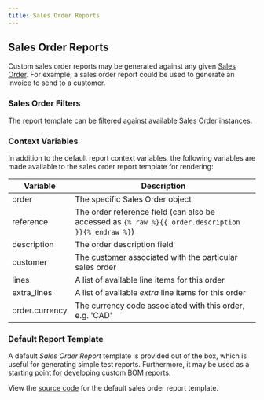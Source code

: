 ```yaml
---
title: Sales Order Reports
---
```


## Sales Order Reports

Custom sales order reports may be generated against any given [Sales Order](../sell/so.md). For example, a sales order report could be used to generate an invoice to send to a customer.

### Sales Order Filters

The report template can be filtered against available [Sales Order](../sell/so.md) instances.

### Context Variables

In addition to the default report context variables, the following variables are made available to the sales order report template for rendering:

| Variable | Description |
| --- | --- |
| order | The specific Sales Order object |
| reference | The order reference field (can also be accessed as `{% raw %}{{ order.description }}{% endraw %}`) |
| description | The order description field |
| customer | The [customer](../sell/customer.md) associated with the particular sales order |
| lines | A list of available line items for this order |
| extra_lines | A list of available *extra* line items for this order |
| order.currency | The currency code associated with this order, e.g. 'CAD' |

### Default Report Template

A default *Sales Order Report* template is provided out of the box, which is useful for generating simple test reports. Furthermore, it may be used as a starting point for developing custom BOM reports:

View the [source code](https://github.com/inventree/InvenTree/blob/master/InvenTree/report/templates/report/inventree_so_report_base.html) for the default sales order report template.
